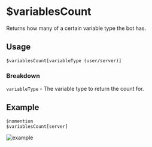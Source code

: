 # $variablesCount
Returns how many of a certain variable type the bot has.

## Usage
```
$variablesCount[variableType (user/server)]
```

### Breakdown
`variableType` - The variable type to return the count for.

## Example
```
$nomention
$variablesCount[server]
```

![example](https://user-images.githubusercontent.com/69215413/125121829-82f05d80-e0c2-11eb-9a78-4b7ea7e3d224.png)
